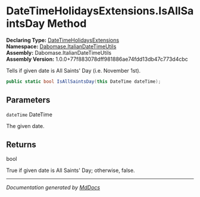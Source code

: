 ﻿<!--  
  <auto-generated>   
    The contents of this file were generated by a tool.  
    Changes to this file may be list if the file is regenerated  
  </auto-generated>   
-->

# DateTimeHolidaysExtensions.IsAllSaintsDay Method

**Declaring Type:** [DateTimeHolidaysExtensions](../index.md)  
**Namespace:** [Dabomase.ItalianDateTimeUtils](../../index.md)  
**Assembly:** Dabomase.ItalianDateTimeUtils  
**Assembly Version:** 1.0.0+77f883078dff981886ae74fdd13db47c773d4cbc

Tells if given date is All Saints' Day (i.e. November 1st).

```csharp
public static bool IsAllSaintsDay(this DateTime dateTime);
```

## Parameters

`dateTime`  DateTime

The given date.

## Returns

bool

True if given date is All Saints' Day; otherwise, false.

___

*Documentation generated by [MdDocs](https://github.com/ap0llo/mddocs)*
